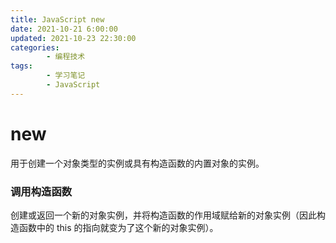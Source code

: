 ```yaml
---
title: JavaScript new
date: 2021-10-21 6:00:00
updated: 2021-10-23 22:30:00
categories:
        - 编程技术
tags:
        - 学习笔记
        - JavaScript
---
```


# new

用于创建一个对象类型的实例或具有构造函数的内置对象的实例。

### 调用构造函数

创建或返回一个新的对象实例，并将构造函数的作用域赋给新的对象实例（因此构造函数中的 this 的指向就变为了这个新的对象实例）。
